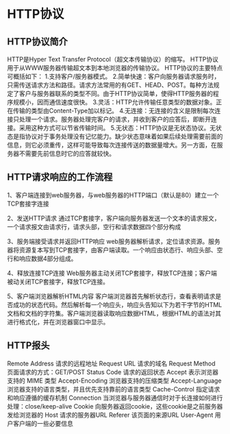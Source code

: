 # HTTP协议
## HTTP协议简介
HTTP是Hyper Text Transfer Protocol（超文本传输协议）的缩写。
HTTP协议用于从WWW服务器传输超文本到本地浏览器的传输协议。
HTTP协议的主要特点可概括如下：
1.支持客户/服务器模式。
2.简单快速：客户向服务器请求服务时，只需传送请求方法和路径。请求方法常用的有GET、HEAD、POST。每种方法规定了客户与服务器联系的类型不同。由于HTTP协议简单，使得HTTP服务器的程序规模小，因而通信速度很快。
3.灵活：HTTP允许传输任意类型的数据对象。正在传输的类型由Content-Type加以标记。
4.无连接：无连接的含义是限制每次连接只处理一个请求。服务器处理完客户的请求，并收到客户的应答后，即断开连接。采用这种方式可以节省传输时间。
5.无状态：HTTP协议是无状态协议。无状态是指协议对于事务处理没有记忆能力。缺少状态意味着如果后续处理需要前面的信息，则它必须重传，这样可能导致每次连接传送的数据量增大。另一方面，在服务器不需要先前信息时它的应答就较快。

## HTTP请求响应的工作流程
1、客户端连接到web服务器，与web服务器的HTTP端口（默认是80）建立一个TCP套接字连接

2、发送HTTP请求 通过TCP套接字，客户端向服务器发送一个文本的请求报文，一个请求报文由请求行，请求头部，空行和请求数据四个部分构成

3、服务端接受请求并返回HTTP响应 web服务器解析请求，定位请求资源。服务器将资源复本写到TCP套接字，由客户端读取。一个响应由状态行、响应头部、空行和响应数据4部分组成。

4、释放连接TCP连接 Web服务器主动关闭TCP套接字，释放TCP连接；客户端被动关闭TCP套接字，释放TCP连接。

5、客户端浏览器解析HTML内容 客户端浏览器首先解析状态行，查看表明请求是否成功的状态代码。然后解析每一个响应头，响应头告知以下为若干字节的HTML文档和文档的字符集。客户端浏览器读取响应数据HTML，根据HTML的语法对其进行格式化，并在浏览器窗口中显示。

## HTTP报头
 Remote Address	 请求的远程地址
 Request URL	 请求的域名
 Request Method	 页面请求的方式：GET/POST
 Status Code	 请求的返回状态
 Accept	 表示浏览器支持的 MIME 类型
 Accept-Encoding	 浏览器支持的压缩类型
 Accept-Language	 浏览器支持的语言类型，并且优先支持靠前的语言类型
 Cache-Control	指定请求和响应遵循的缓存机制 
 Connection	 当浏览器与服务器通信时对于长连接如何进行处理：close/keep-alive
 Cookie	 向服务器返回cookie，这些cookie是之前服务器发给浏览器的
 Host	 请求的服务器URL
 Referer	 该页面的来源URL
 User-Agent	 用户客户端的一些必要信息
